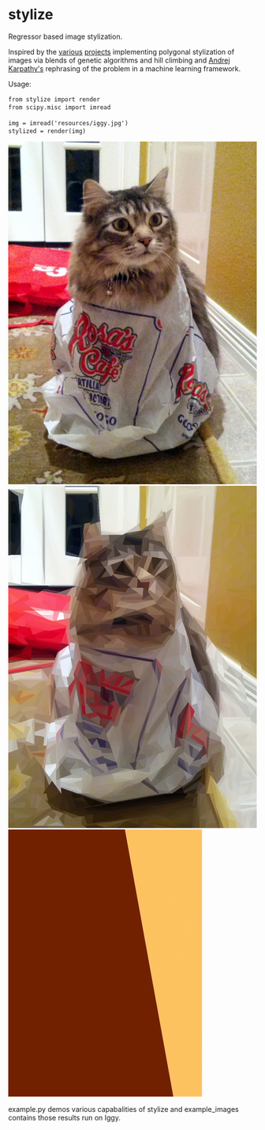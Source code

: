 stylize
=======

Regressor based image stylization.

Inspired by the [various](http://alteredqualia.com/visualization/evolve/) [projects](http://rogeralsing.com/2008/12/07/genetic-programming-evolution-of-mona-lisa/) implementing polygonal stylization of images via blends of genetic algorithms and hill climbing and [Andrej Karpathy's](http://cs.stanford.edu/people/karpathy/convnetjs/demo/image_regression.html) rephrasing of the problem in a machine learning framework.

Usage:
```
from stylize import render
from scipy.misc import imread

img = imread('resources/iggy.jpg')
stylized = render(img)
```


![Iggy](/resources/iggy.jpg?raw=true "My cat Iggy looking confused")
![Iggy](/example_images/defaults.png?raw=true "Default stylization with stylize")
![Iggy](/resources/iggy.gif?raw=true "Visualizing how it works")

example.py demos various capabalities of stylize and example_images contains those results run on Iggy.
